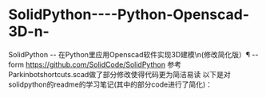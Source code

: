 # SolidPython----Python-Openscad-3D-n-
SolidPython -- 在Python里应用Openscad软件实现3D建模\n(修改简化版）¶ --form https://github.com/SolidCode/SolidPython 参考Parkinbotshortcuts.scad做了部分修改使得代码更为简洁易读  以下是对solidpython的readme的学习笔记(其中的部分code进行了简化)：

